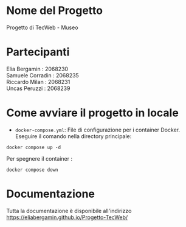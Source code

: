 # Nome del Progetto
Progetto di TecWeb - Museo 

# Partecipanti

Elia Bergamin : 2068230<br>
Samuele Corradin : 2068235<br>
Riccardo Milan : 2068231<br>
Uncas Peruzzi : 2068239<br>

# Come avviare il progetto in locale
- `docker-compose.yml`: File di configurazione per i container Docker.
Eseguire il comando nella directory principale: 
```
docker compose up -d
```

Per spegnere il container :

```
docker compose down
```

# Documentazione 
Tutta la documentazione è disponibile all'indirizzo https://eliabergamin.github.io/Progetto-TecWeb/
